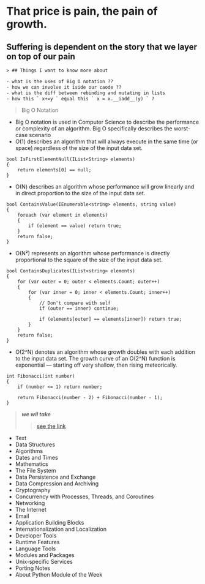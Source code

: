 # That price is pain, the pain of growth.
## Suffering is dependent on the story that we layer on top of our pain

```html
> ## Things I want to know more about

- what is the uses of Big O notation ?? 
- how we can involve it iside our caode ?? 
- what is the diff between rebinding and mutating in lists 
- how this ` x+=y ` equal this ` x = x.__iadd__(y) ` ?

```

> Big O Notation 
- Big O notation is used in Computer Science to describe the performance or complexity of an algorithm. Big O specifically describes the worst-case scenario
- O(1) describes an algorithm that will always execute in the same time (or space) regardless of the size of the input data set.
```
bool IsFirstElementNull(IList<String> elements)
{
    return elements[0] == null;
}
```

- O(N) describes an algorithm whose performance will grow linearly and in direct proportion to the size of the input data set.

```
bool ContainsValue(IEnumerable<string> elements, string value)
{
    foreach (var element in elements)
    {
        if (element == value) return true; 
    }     
    return false; 
}
```
- O(N²) represents an algorithm whose performance is directly proportional to the square of the size of the input data set. 

```
bool ContainsDuplicates(IList<string> elements)
{
    for (var outer = 0; outer < elements.Count; outer++) 
    {
        for (var inner = 0; inner < elements.Count; inner++) 
        { 
            // Don't compare with self 
            if (outer == inner) continue;             
            
            if (elements[outer] == elements[inner]) return true; 
        }
    }    
    return false;
}
```

- O(2^N) denotes an algorithm whose growth doubles with each addition to the input data set. The growth curve of an O(2^N) function is exponential — starting off very shallow, then rising meteorically. 

```
int Fibonacci(int number)
{
    if (number <= 1) return number;
       
    return Fibonacci(number - 2) + Fibonacci(number - 1); 
}
```

> **_we wil take_**
>> [see the link](https://pymotw.com/3/index.html)
- Text  
- Data Structures
- Algorithms
- Dates and Times
- Mathematics
- The File System
- Data Persistence and Exchange
- Data Compression and Archiving
- Cryptography
- Concurrency with Processes, Threads, and Coroutines
- Networking
- The Internet
- Email 
- Application Building Blocks
- Internationalization and Localization
- Developer Tools
- Runtime Features
- Language Tools
- Modules and Packages
- Unix-specific Services
- Porting Notes
- About Python Module of the Week
 
 














